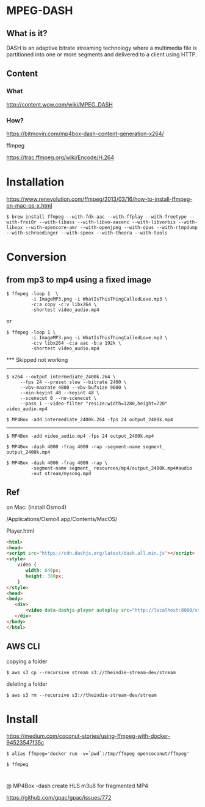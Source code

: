 # MPEG-DASH

## What is it?

DASH is an adaptive bitrate streaming technology where a multimedia file is partitioned into one or more segments and delivered to a client using HTTP.

## Content

### What

http://content.wow.com/wiki/MPEG_DASH

### How?



https://bitmovin.com/mp4box-dash-content-generation-x264/

ffmpeg

https://trac.ffmpeg.org/wiki/Encode/H.264

# Installation

https://www.renevolution.com/ffmpeg/2013/03/16/how-to-install-ffmpeg-on-mac-os-x.html
```
$ brew install ffmpeg --with-fdk-aac --with-ffplay --with-freetype --with-frei0r --with-libass --with-libvo-aacenc --with-libvorbis --with-libvpx --with-opencore-amr --with-openjpeg --with-opus --with-rtmpdump --with-schroedinger --with-speex --with-theora --with-tools
```

# Conversion

## from mp3 to mp4 using a fixed image
```
$ ffmpeg -loop 1  \
         -i ImageMP3.png -i WhatIsThisThingCalledLove.mp3 \
         -c:a copy -c:v libx264 \
         -shortest video_audio.mp4
```
or

```
$ ffmpeg -loop 1 \
         -i ImageMP3.png -i WhatIsThisThingCalledLove.mp3 \
         -c:v libx264 -c:a aac -b:a 192k \
         -shortest video_audio.mp4
```

*** Skipped not working

-------

```
$ x264 --output intermediate_2400k.264 \
     --fps 24 --preset slow --bitrate 2400 \
     --vbv-maxrate 4800 --vbv-bufsize 9600 \
     --min-keyint 48 --keyint 48 \
     --scenecut 0 --no-scenecut \
     --pass 1 --video-filter "resize:width=1280,height=720" video_audio.mp4
```

```
$ MP4Box -add intermediate_2400k.264 -fps 24 output_2400k.mp4
```

-------

```
$ MP4Box -add video_audio.mp4 -fps 24 output_2400k.mp4
```


```
$ MP4Box -dash 4000 -frag 4000 -rap -segment-name segment_ output_2400k.mp4
```

```
$ MP4Box -dash 4000 -frag 4000 -rap \
         -segment-name segment_ resources/mp4/output_2400k.mp4#audio 
         -out stream/mysong.mpd
```
## Ref

on Mac: (install Osmo4)

/Applications/Osmo4.app/Contents/MacOS/

Player.html
```html
<html>
<head>
<script src="https://cdn.dashjs.org/latest/dash.all.min.js"></script>
<style>
    video {
       width: 640px;
       height: 380px;
    }
</style>
<head>
<body>
   <div>
       <video data-dashjs-player autoplay src="http://localhost:8000/stream/WhatIsThisThingCalledLove.mpd" controls></video>
   </div>
</body>
</html>
```

## AWS CLI

copying a folder

```
$ aws s3 cp --recursive stream s3://theindie-stream-dev/stream
```

deleting a folder

```
$ aws s3 rm --recursive s3://theindie-stream-dev/stream
```


# Install

https://medium.com/coconut-stories/using-ffmpeg-with-docker-94523547f35c

```
$ alias ffmpeg='docker run -v=`pwd`:/tmp/ffmpeg opencoconut/ffmpeg'
```

```
$ ffmpeg 
```
#

@ MP4Box -dash create HLS m3u8 for fragmented MP4 

https://github.com/gpac/gpac/issues/772
